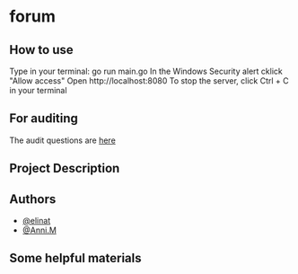 # forum

## How to use
Type in your terminal: go run main.go
In the Windows Security alert cklick "Allow access"
Open http://localhost:8080
To stop the server, click Ctrl + C in your terminal

## For auditing
The audit questions are [here](https://github.com/01-edu/public/tree/master/subjects/real-time-forum/audit)

## Project Description



## Authors
- [@elinat](https://01.kood.tech/git/elinat)
- [@Anni.M](https://01.kood.tech/git/Anni.M)


## Some helpful materials
